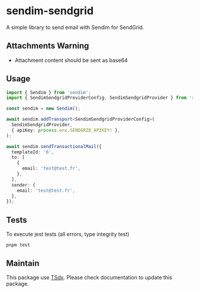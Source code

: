 # sendim-sendgrid

A simple library to send email with Sendim for SendGrid.

## Attachments Warning

- Attachment content should be sent as base64

## Usage

```typescript
import { Sendim } from 'sendim';
import { SendimSendgridProviderConfig, SendimSendgridProvider } from 'sendim-sendgrid';

const sendim = new Sendim();

await sendim.addTransport<SendimSendgridProviderConfig>(
  SendimSendgridProvider,
  { apiKey: process.env.SENDGRID_APIKEY! },
);

await sendim.sendTransactionalMail({
  templateId: '6',
  to: [
    {
      email: 'test@test.fr',
    },
  ],
  sender: {
    email: 'test@test.fr',
  },
});
```

## Tests

To execute jest tests (all errors, type integrity test)

```
pnpm test
```

## Maintain

This package use [TSdx](https://github.com/jaredpalmer/tsdx). Please check documentation to update this package.
